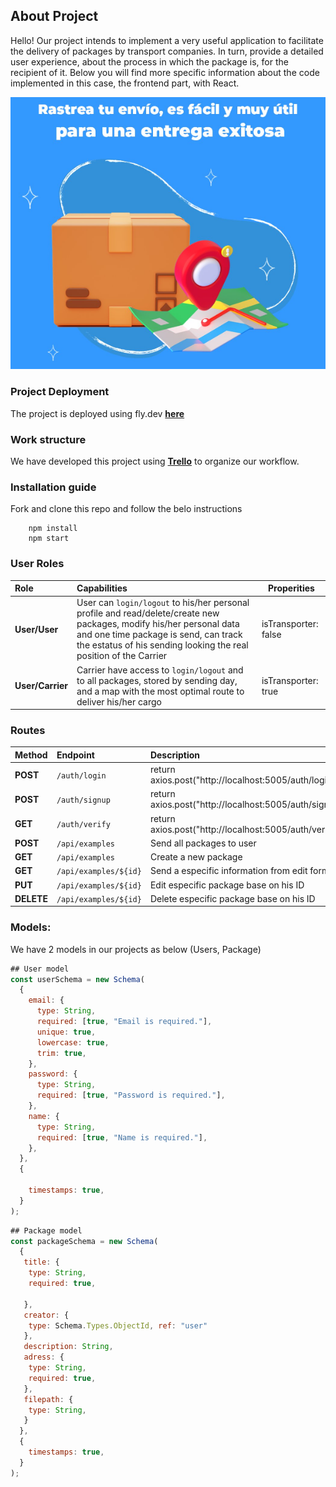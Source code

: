 ## About Project

Hello! Our project intends to implement a very useful application to facilitate the delivery of packages by transport companies.
In turn, provide a detailed user experience, about the process in which the package is, for the recipient of it.
Below you will find more specific information about the code implemented in this case, the frontend part, with React.

![photo](imgREADME.png)

### Project Deployment

The project is deployed using fly.dev **[here](##)**

### Work structure

We have developed this project using **[Trello](https://trello.com/b/ySq7J01o/proyecto-3)** to organize our workflow.

### Installation guide

Fork and clone this repo and follow the belo instructions

```
    npm install
    npm start
```

### User Roles

| Role             | Capabilities                                                                                                                                                                                                                      | Properities          |
| :--------------- | :-------------------------------------------------------------------------------------------------------------------------------------------------------------------------------------------------------------------------------- | -------------------- |
| **User/User**    | User can `login/logout` to his/her personal profile and read/delete/create new packages, modify his/her personal data and one time package is send, can track the estatus of his sending looking the real position of the Carrier | isTransporter: false |
| **User/Carrier** | Carrier have access to `login/logout` and to all packages, stored by sending day, and a map with the most optimal route to deliver his/her cargo                                                                                  | isTransporter: true  |

### Routes

| Method     | Endpoint              | Description                                            |
| :--------- | :-------------------- | :----------------------------------------------------- |
| **POST**   | `/auth/login`         | return axios.post("http://localhost:5005/auth/login")  |
| **POST**   | `/auth/signup`        | return axios.post("http://localhost:5005/auth/signup") |
| **GET**    | `/auth/verify`        | return axios.post("http://localhost:5005/auth/verify") |
| **POST**   | `/api/examples`       | Send all packages to user                              |
| **GET**    | `/api/examples`       | Create a new package                                   |
| **GET**    | `/api/examples/${id}` | Send a especific information from edit form            |
| **PUT**    | `/api/examples/${id}` | Edit especific package base on his ID                  |
| **DELETE** | `/api/examples/${id}` | Delete especific package base on his ID                |

### Models:

We have 2 models in our projects as below (Users, Package)

```javascript
## User model
const userSchema = new Schema(
  {
    email: {
      type: String,
      required: [true, "Email is required."],
      unique: true,
      lowercase: true,
      trim: true,
    },
    password: {
      type: String,
      required: [true, "Password is required."],
    },
    name: {
      type: String,
      required: [true, "Name is required."],
    },
  },
  {

    timestamps: true,
  }
);

```

```javascript
## Package model
const packageSchema = new Schema(
  {
   title: {
    type: String,
    required: true,

   },
   creator: {
    type: Schema.Types.ObjectId, ref: "user"
   },
   description: String,
   adress: {
    type: String,
    required: true,
   },
   filepath: {
    type: String,
   }
  },
  {
    timestamps: true,
  }
);
```
